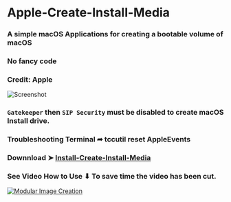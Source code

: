 # Apple-Create-Install-Media
### A simple macOS Applications for creating a bootable volume of macOS
### No fancy code
### Credit: Apple

![Screenshot](https://github.com/user-attachments/assets/0eb7b95f-c39b-4e37-8de8-8a53d7c56ac7)


### `Gatekeeper` then `SIP Security` must be disabled to create macOS Install drive.
### Troubleshooting Terminal ➦ tccutil reset AppleEvents

### Downnload ➤ [Install-Create-Install-Media](https://github.com/chris1111/Apple-Create-Install-Media/raw/main/Install%20Create%20Install%20Media.zip)

### See Video How to Use ⬇︎ To save time the video has been cut.

[![Modular Image Creation](https://github.com/user-attachments/assets/68f65560-03ae-4dfe-908f-554e30e2906b)](https://youtu.be/9JFNZwOJZXQ)



